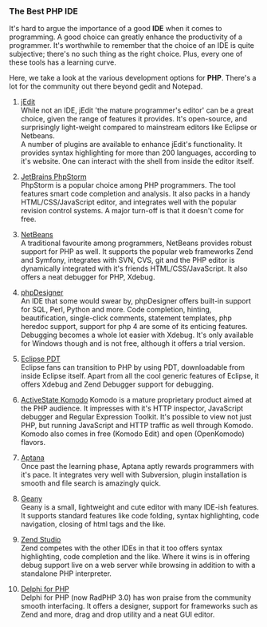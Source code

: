 ### The Best PHP IDE

It's hard to argue the importance of a good **IDE** when it comes to programming. A good choice can greatly enhance the productivity of a programmer. It's worthwhile to remember that the choice of an IDE is quite subjective; there's no such thing as the right choice. Plus, every one of these tools has a learning curve.

Here, we take a look at the various development options for **PHP**. There's a lot for the community out there beyond gedit and Notepad.

1. [jEdit](http://www.jedit.org)  
While not an IDE, jEdit 'the mature programmer's editor' can be a great choice, given the range of features it provides. It's open-source, and surprisingly light-weight compared to mainstream editors like Eclipse or Netbeans.  
    A number of plugins are available to enhance jEdit's functionality. It provides syntax highlighting for more than 200 languages, according to it's website. One can interact with the shell from inside the editor itself.

2. [JetBrains PhpStorm](http://www.jetbrains.com/phpstorm/)  
    PhpStorm is a popular choice among PHP programmers. The tool features smart code completion and analysis. It also packs in a handy HTML/CSS/JavaScript editor, and integrates well with the popular revision control systems. A major turn-off is that it doesn't come for free.

3. [NetBeans](https://netbeans.org/features/php/)  
    A traditional favourite among programmers, NetBeans provides robust support for PHP as well. It supports the popular web frameworks Zend and Symfony, integrates with SVN, CVS, git and the PHP editor is dynamically integrated with it's friends HTML/CSS/JavaScript. It also offers a neat debugger for PHP, Xdebug.

4. [phpDesigner](http://www.mpsoftware.dk/phpdesigner.php)  
    An IDE that some would swear by, phpDesigner offers built-in support for SQL, Perl, Python and more. Code completion, hinting, beautification, single-click comments, statement templates, php heredoc support, support for php 4 are some of its enticing features. Debugging becomes a whole lot easier with Xdebug. It's only available for Windows though and is not free, although it offers a trial version.

5. [Eclipse PDT](https://en.wikipedia.org/wiki/PHP_Development_Tools)  
    Eclipse fans can transition to PHP by using PDT, downloadable from inside Eclipse itself. Apart from all the cool generic features of Eclipse, it offers Xdebug and Zend Debugger support for debugging.

6. [ActiveState Komodo](http://komodoide.com/)
    Komodo is a mature proprietary product aimed at the PHP audience. It impresses with it's HTTP inspector, JavaScript debugger and Regular Expression Toolkit. It's possible to view not just PHP, but running JavaScript and HTTP traffic as well through Komodo.   
    Komodo also comes in free (Komodo Edit) and open (OpenKomodo) flavors.

7. [Aptana](http://www.aptana.com)  
    Once past the learning phase, Aptana aptly rewards programmers with it's pace. It integrates very well with Subversion, plugin installation is smooth and file search is amazingly quick. 

8. [Geany](http://www.geany.org/)  
    Geany is a small, lightweight and cute editor with many IDE-ish features. It supports standard features like code folding, syntax highlighting, code navigation, closing of html tags and the like.

9. [Zend Studio](http://www.zend.com/en/products/studio)  
    Zend competes with the other IDEs in that it too offers syntax highlighting, code completion and the like. Where it wins is in offering debug support live on a web server while browsing in addition to with a standalone PHP interpreter.

10. [Delphi for PHP](http://www.embarcadero.com/products/HTML5-Builder)  
    Delphi for PHP (now RadPHP 3.0) has won praise from the community smooth interfacing. It offers a designer, support for frameworks such as Zend and more, drag and drop utility and a neat GUI editor.
